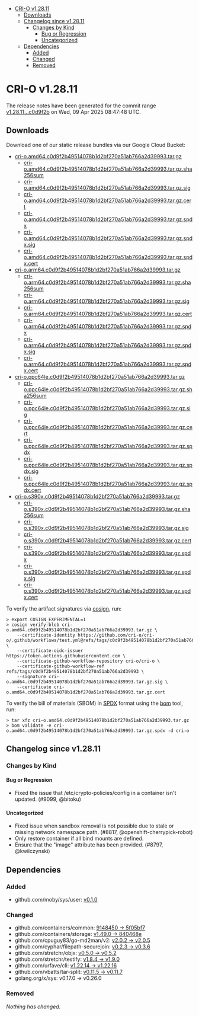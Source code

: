 - [CRI-O v1.28.11](#cri-o-v12811)
  - [Downloads](#downloads)
  - [Changelog since v1.28.11](#changelog-since-v12811)
    - [Changes by Kind](#changes-by-kind)
      - [Bug or Regression](#bug-or-regression)
      - [Uncategorized](#uncategorized)
  - [Dependencies](#dependencies)
    - [Added](#added)
    - [Changed](#changed)
    - [Removed](#removed)

# CRI-O v1.28.11

The release notes have been generated for the commit range
[v1.28.11...c0d9f2b](https://github.com/cri-o/cri-o/compare/v1.28.11...v1.28.11) on Wed, 09 Apr 2025 08:47:48 UTC.

## Downloads

Download one of our static release bundles via our Google Cloud Bucket:

- [cri-o.amd64.c0d9f2b49514078b1d2bf270a51ab766a2d39993.tar.gz](https://storage.googleapis.com/cri-o/artifacts/cri-o.amd64.c0d9f2b49514078b1d2bf270a51ab766a2d39993.tar.gz)
  - [cri-o.amd64.c0d9f2b49514078b1d2bf270a51ab766a2d39993.tar.gz.sha256sum](https://storage.googleapis.com/cri-o/artifacts/cri-o.amd64.c0d9f2b49514078b1d2bf270a51ab766a2d39993.tar.gz.sha256sum)
  - [cri-o.amd64.c0d9f2b49514078b1d2bf270a51ab766a2d39993.tar.gz.sig](https://storage.googleapis.com/cri-o/artifacts/cri-o.amd64.c0d9f2b49514078b1d2bf270a51ab766a2d39993.tar.gz.sig)
  - [cri-o.amd64.c0d9f2b49514078b1d2bf270a51ab766a2d39993.tar.gz.cert](https://storage.googleapis.com/cri-o/artifacts/cri-o.amd64.c0d9f2b49514078b1d2bf270a51ab766a2d39993.tar.gz.cert)
  - [cri-o.amd64.c0d9f2b49514078b1d2bf270a51ab766a2d39993.tar.gz.spdx](https://storage.googleapis.com/cri-o/artifacts/cri-o.amd64.c0d9f2b49514078b1d2bf270a51ab766a2d39993.tar.gz.spdx)
  - [cri-o.amd64.c0d9f2b49514078b1d2bf270a51ab766a2d39993.tar.gz.spdx.sig](https://storage.googleapis.com/cri-o/artifacts/cri-o.amd64.c0d9f2b49514078b1d2bf270a51ab766a2d39993.tar.gz.spdx.sig)
  - [cri-o.amd64.c0d9f2b49514078b1d2bf270a51ab766a2d39993.tar.gz.spdx.cert](https://storage.googleapis.com/cri-o/artifacts/cri-o.amd64.c0d9f2b49514078b1d2bf270a51ab766a2d39993.tar.gz.spdx.cert)
- [cri-o.arm64.c0d9f2b49514078b1d2bf270a51ab766a2d39993.tar.gz](https://storage.googleapis.com/cri-o/artifacts/cri-o.arm64.c0d9f2b49514078b1d2bf270a51ab766a2d39993.tar.gz)
  - [cri-o.arm64.c0d9f2b49514078b1d2bf270a51ab766a2d39993.tar.gz.sha256sum](https://storage.googleapis.com/cri-o/artifacts/cri-o.arm64.c0d9f2b49514078b1d2bf270a51ab766a2d39993.tar.gz.sha256sum)
  - [cri-o.arm64.c0d9f2b49514078b1d2bf270a51ab766a2d39993.tar.gz.sig](https://storage.googleapis.com/cri-o/artifacts/cri-o.arm64.c0d9f2b49514078b1d2bf270a51ab766a2d39993.tar.gz.sig)
  - [cri-o.arm64.c0d9f2b49514078b1d2bf270a51ab766a2d39993.tar.gz.cert](https://storage.googleapis.com/cri-o/artifacts/cri-o.arm64.c0d9f2b49514078b1d2bf270a51ab766a2d39993.tar.gz.cert)
  - [cri-o.arm64.c0d9f2b49514078b1d2bf270a51ab766a2d39993.tar.gz.spdx](https://storage.googleapis.com/cri-o/artifacts/cri-o.arm64.c0d9f2b49514078b1d2bf270a51ab766a2d39993.tar.gz.spdx)
  - [cri-o.arm64.c0d9f2b49514078b1d2bf270a51ab766a2d39993.tar.gz.spdx.sig](https://storage.googleapis.com/cri-o/artifacts/cri-o.arm64.c0d9f2b49514078b1d2bf270a51ab766a2d39993.tar.gz.spdx.sig)
  - [cri-o.arm64.c0d9f2b49514078b1d2bf270a51ab766a2d39993.tar.gz.spdx.cert](https://storage.googleapis.com/cri-o/artifacts/cri-o.arm64.c0d9f2b49514078b1d2bf270a51ab766a2d39993.tar.gz.spdx.cert)
- [cri-o.ppc64le.c0d9f2b49514078b1d2bf270a51ab766a2d39993.tar.gz](https://storage.googleapis.com/cri-o/artifacts/cri-o.ppc64le.c0d9f2b49514078b1d2bf270a51ab766a2d39993.tar.gz)
  - [cri-o.ppc64le.c0d9f2b49514078b1d2bf270a51ab766a2d39993.tar.gz.sha256sum](https://storage.googleapis.com/cri-o/artifacts/cri-o.ppc64le.c0d9f2b49514078b1d2bf270a51ab766a2d39993.tar.gz.sha256sum)
  - [cri-o.ppc64le.c0d9f2b49514078b1d2bf270a51ab766a2d39993.tar.gz.sig](https://storage.googleapis.com/cri-o/artifacts/cri-o.ppc64le.c0d9f2b49514078b1d2bf270a51ab766a2d39993.tar.gz.sig)
  - [cri-o.ppc64le.c0d9f2b49514078b1d2bf270a51ab766a2d39993.tar.gz.cert](https://storage.googleapis.com/cri-o/artifacts/cri-o.ppc64le.c0d9f2b49514078b1d2bf270a51ab766a2d39993.tar.gz.cert)
  - [cri-o.ppc64le.c0d9f2b49514078b1d2bf270a51ab766a2d39993.tar.gz.spdx](https://storage.googleapis.com/cri-o/artifacts/cri-o.ppc64le.c0d9f2b49514078b1d2bf270a51ab766a2d39993.tar.gz.spdx)
  - [cri-o.ppc64le.c0d9f2b49514078b1d2bf270a51ab766a2d39993.tar.gz.spdx.sig](https://storage.googleapis.com/cri-o/artifacts/cri-o.ppc64le.c0d9f2b49514078b1d2bf270a51ab766a2d39993.tar.gz.spdx.sig)
  - [cri-o.ppc64le.c0d9f2b49514078b1d2bf270a51ab766a2d39993.tar.gz.spdx.cert](https://storage.googleapis.com/cri-o/artifacts/cri-o.ppc64le.c0d9f2b49514078b1d2bf270a51ab766a2d39993.tar.gz.spdx.cert)
- [cri-o.s390x.c0d9f2b49514078b1d2bf270a51ab766a2d39993.tar.gz](https://storage.googleapis.com/cri-o/artifacts/cri-o.s390x.c0d9f2b49514078b1d2bf270a51ab766a2d39993.tar.gz)
  - [cri-o.s390x.c0d9f2b49514078b1d2bf270a51ab766a2d39993.tar.gz.sha256sum](https://storage.googleapis.com/cri-o/artifacts/cri-o.s390x.c0d9f2b49514078b1d2bf270a51ab766a2d39993.tar.gz.sha256sum)
  - [cri-o.s390x.c0d9f2b49514078b1d2bf270a51ab766a2d39993.tar.gz.sig](https://storage.googleapis.com/cri-o/artifacts/cri-o.s390x.c0d9f2b49514078b1d2bf270a51ab766a2d39993.tar.gz.sig)
  - [cri-o.s390x.c0d9f2b49514078b1d2bf270a51ab766a2d39993.tar.gz.cert](https://storage.googleapis.com/cri-o/artifacts/cri-o.s390x.c0d9f2b49514078b1d2bf270a51ab766a2d39993.tar.gz.cert)
  - [cri-o.s390x.c0d9f2b49514078b1d2bf270a51ab766a2d39993.tar.gz.spdx](https://storage.googleapis.com/cri-o/artifacts/cri-o.s390x.c0d9f2b49514078b1d2bf270a51ab766a2d39993.tar.gz.spdx)
  - [cri-o.s390x.c0d9f2b49514078b1d2bf270a51ab766a2d39993.tar.gz.spdx.sig](https://storage.googleapis.com/cri-o/artifacts/cri-o.s390x.c0d9f2b49514078b1d2bf270a51ab766a2d39993.tar.gz.spdx.sig)
  - [cri-o.s390x.c0d9f2b49514078b1d2bf270a51ab766a2d39993.tar.gz.spdx.cert](https://storage.googleapis.com/cri-o/artifacts/cri-o.s390x.c0d9f2b49514078b1d2bf270a51ab766a2d39993.tar.gz.spdx.cert)

To verify the artifact signatures via [cosign](https://github.com/sigstore/cosign), run:

```console
> export COSIGN_EXPERIMENTAL=1
> cosign verify-blob cri-o.amd64.c0d9f2b49514078b1d2bf270a51ab766a2d39993.tar.gz \
    --certificate-identity https://github.com/cri-o/cri-o/.github/workflows/test.yml@refs/tags/c0d9f2b49514078b1d2bf270a51ab766a2d39993 \
    --certificate-oidc-issuer https://token.actions.githubusercontent.com \
    --certificate-github-workflow-repository cri-o/cri-o \
    --certificate-github-workflow-ref refs/tags/c0d9f2b49514078b1d2bf270a51ab766a2d39993 \
    --signature cri-o.amd64.c0d9f2b49514078b1d2bf270a51ab766a2d39993.tar.gz.sig \
    --certificate cri-o.amd64.c0d9f2b49514078b1d2bf270a51ab766a2d39993.tar.gz.cert
```

To verify the bill of materials (SBOM) in [SPDX](https://spdx.org) format using the [bom](https://sigs.k8s.io/bom) tool, run:

```console
> tar xfz cri-o.amd64.c0d9f2b49514078b1d2bf270a51ab766a2d39993.tar.gz
> bom validate -e cri-o.amd64.c0d9f2b49514078b1d2bf270a51ab766a2d39993.tar.gz.spdx -d cri-o
```

## Changelog since v1.28.11

### Changes by Kind

#### Bug or Regression
 - Fixed the issue that /etc/crypto-policies/config in a container isn't updated. (#9099, @bitoku)

#### Uncategorized
 - Fixed issue when sandbox removal is not possible due to stale or missing network namespace path. (#8817, @openshift-cherrypick-robot)
 - Only restore container if all bind mounts are defined.
  - Ensure that the "image" attribute has been provided. (#8797, @kwilczynski)

## Dependencies

### Added
- github.com/moby/sys/user: [v0.1.0](https://github.com/moby/sys/tree/user/v0.1.0)

### Changed
- github.com/containers/common: [9148450 → 5f05bf7](https://github.com/containers/common/compare/9148450...5f05bf7)
- github.com/containers/storage: [v1.49.0 → 840468e](https://github.com/containers/storage/compare/v1.49.0...840468e)
- github.com/cpuguy83/go-md2man/v2: [v2.0.2 → v2.0.5](https://github.com/cpuguy83/go-md2man/compare/v2.0.2...v2.0.5)
- github.com/cyphar/filepath-securejoin: [v0.2.3 → v0.3.6](https://github.com/cyphar/filepath-securejoin/compare/v0.2.3...v0.3.6)
- github.com/stretchr/objx: [v0.5.0 → v0.5.2](https://github.com/stretchr/objx/compare/v0.5.0...v0.5.2)
- github.com/stretchr/testify: [v1.8.4 → v1.9.0](https://github.com/stretchr/testify/compare/v1.8.4...v1.9.0)
- github.com/urfave/cli: [v1.22.14 → v1.22.16](https://github.com/urfave/cli/compare/v1.22.14...v1.22.16)
- github.com/vbatts/tar-split: [v0.11.5 → v0.11.7](https://github.com/vbatts/tar-split/compare/v0.11.5...v0.11.7)
- golang.org/x/sys: v0.17.0 → v0.26.0

### Removed
_Nothing has changed._
